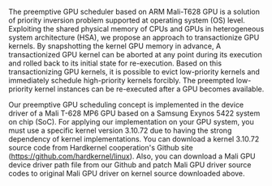 The preemptive GPU scheduler based on ARM Mali-T628 GPU is a solution of priority inversion problem supported at operating system (OS) level. Exploiting the shared physical memory of CPUs and GPUs in heterogeneous system architecture (HSA), we propose an approach to transactionize GPU kernels. By snapshotting the kernel GPU memory in advance, A transactionized GPU kernel can be aborted at any point during its execution and rolled back to its initial state for re-execution. Based on this transactionizing GPU kernels, it is possible to evict low-priority kernels and immediately schedule high-priority kernels forcibly. The preempted low-priority kernel instances can be re-executed after a GPU becomes available.

Our preemptive GPU scheduling concept is implemented in the device driver of a Mali T-628 MP6 GPU based on a Samsung Exynos 5422 system on chip (SoC). For applying our implementation on your GPU system, you must use a specific kernel version 3.10.72 due to having the strong dependency of kernel implementations. You can download a kernel 3.10.72 source code from Hardkernel cooperation's Github site (https://github.com/hardkernel/linux). Also, you can download a Mali GPU device driver path file from our Github and patch Mali GPU driver source codes to original Mali GPU driver on kernel source downloaded above.
